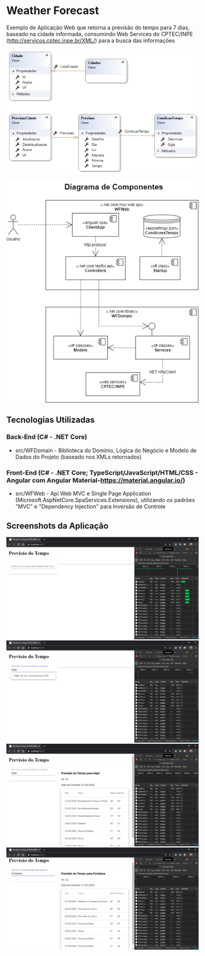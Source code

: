 # Weather Forecast

Exemplo de Aplicação Web que retorna a previsão do tempo para 7 dias, baseado na cidade informada, consumindo Web Services do CPTEC/INPE (http://servicos.cptec.inpe.br/XML/) para a busca das informações

![](/misc/ModelClass.png)

![](/misc/ComponentDiagram.png)

## Tecnologias Utilizadas

### Back-End (C# - .NET Core)

* src/WFDomain - Biblioteca do Domínio, Lógica do Negócio e Modelo de Dados do Projeto (baseado nos XMLs retornados)

### Front-End (C# - .NET Core; TypeScript/JavaScript/HTML/CSS - Angular com Angular Material-https://material.angular.io/)

* src/WFWeb - Api Web MVC e Single Page Application (Microsoft.AspNetCore.SpaServices.Extensions), utilizando os padrões "MVC" e "Dependency Injection" para Inversão de Controle

## Screenshots da Aplicação

![](/misc/screenshots/01.png)
![](/misc/screenshots/02.png)
![](/misc/screenshots/03.png)
![](/misc/screenshots/04.png)
